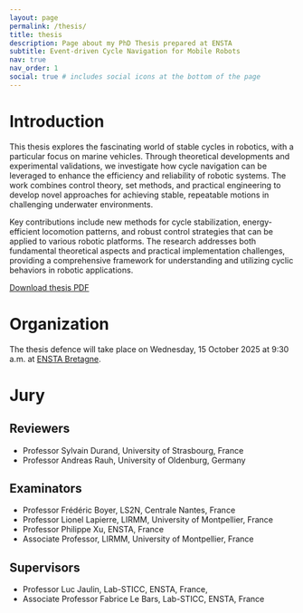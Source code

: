 ```yaml
---
layout: page
permalink: /thesis/
title: thesis
description: Page about my PhD Thesis prepared at ENSTA
subtitle: Event-driven Cycle Navigation for Mobile Robots
nav: true
nav_order: 1
social: true # includes social icons at the bottom of the page
---
```


# Introduction 

This thesis explores the fascinating world of stable cycles in robotics, with a particular focus on marine vehicles. Through theoretical developments and experimental validations, we investigate how cycle navigation can be leveraged to enhance the efficiency and reliability of robotic systems. The work combines control theory, set methods, and practical engineering to develop novel approaches for achieving stable, repeatable motions in challenging underwater environments.

Key contributions include new methods for cycle stabilization, energy-efficient locomotion patterns, and robust control strategies that can be applied to various robotic platforms. The research addresses both fundamental theoretical aspects and practical implementation challenges, providing a comprehensive framework for understanding and utilizing cyclic behaviors in robotic applications.

<a href="../../assets/pdf/thesis.pdf" class="btn btn-primary mb-3" target="_blank">
    <i class="fa-solid fa-file-pdf"></i> Download thesis PDF
</a>

# Organization

The thesis defence will take place on Wednesday, 15 October 2025 at 9:30 a.m. at [ENSTA Bretagne](https://maps.app.goo.gl/ZE44hDHSAHqKqASJ7).

# Jury

## Reviewers

- Professor Sylvain Durand, University of Strasbourg, France
- Professor Andreas Rauh, University of Oldenburg, Germany

## Examinators

- Professor Frédéric Boyer, LS2N, Centrale Nantes, France
- Professor Lionel Lapierre, LIRMM, University of Montpellier, France
- Professor Philippe Xu, ENSTA, France
- Associate Professor, LIRMM, University of Montpellier, France

## Supervisors

- Professor Luc Jaulin, Lab-STICC, ENSTA, France,
- Associate Professor Fabrice Le Bars, Lab-STICC, ENSTA, France
